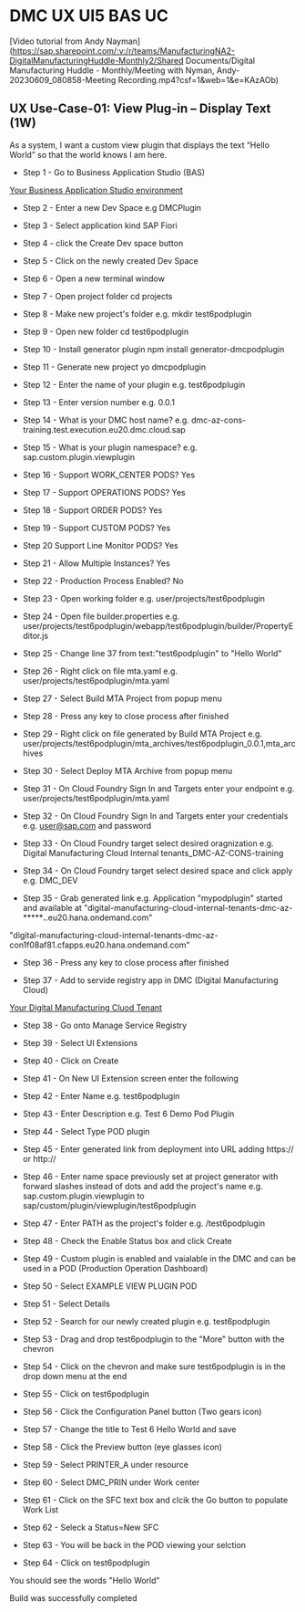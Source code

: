 # DMC UX UI5 BAS UC

[Video tutorial from Andy Nayman](https://sap.sharepoint.com/:v:/r/teams/ManufacturingNA2-DigitalManufacturingHuddle-Monthly2/Shared Documents/Digital Manufacturing Huddle - Monthly/Meeting with Nyman, Andy-20230609_080858-Meeting Recording.mp4?csf=1&web=1&e=KAzAOb)

## UX Use-Case-01: View Plug-in – Display Text (1W)
As a system, I want a custom view plugin that displays the text “Hello World” so that the world knows I am here.

- Step 1 - Go to Business Application Studio (BAS)

[Your Business Application Studio environment](https://dmc-az-cons-training.eu20cf.applicationstudio.cloud.sap/index.html)

- Step 2 - Enter a new Dev Space
e.g DMCPlugin

- Step 3 - Select application kind
SAP Fiori

- Step 4 - click the Create Dev space button

- Step 5 - Click on the newly created Dev Space

- Step 6 - Open a new terminal window

- Step 7 - Open project folder
cd projects

- Step 8 - Make new project's folder
e.g. mkdir test6podplugin

- Step 9 - Open new folder
cd test6podplugin

- Step 10 - Install generator plugin
npm install generator-dmcpodplugin

- Step 11 - Generate new project
yo dmcpodplugin

- Step 12 - Enter the name of your plugin
e.g. test6podplugin

- Step 13 - Enter version number
e.g. 0.0.1

- Step 14 - What is your DMC host name?
e.g. dmc-az-cons-training.test.execution.eu20.dmc.cloud.sap

- Step 15 - What is your plugin namespace?
e.g. sap.custom.plugin.viewplugin

- Step 16 - Support WORK_CENTER PODS?
Yes

- Step 17 - Support OPERATIONS PODS?
Yes

- Step 18 - Support ORDER PODS?
Yes

- Step 19 - Support CUSTOM PODS?
Yes

- Step 20 Support Line Monitor PODS?
Yes

- Step 21 - Allow Multiple Instances?
Yes

- Step 22 - Production Process Enabled?
No

- Step 23 - Open working folder 
e.g. user/projects/test6podplugin

- Step 24 - Open file builder.properties
e.g. user/projects/test6podplugin/webapp/test6podplugin/builder/PropertyEditor.js

- Step 25 - Change line 37 from text:"test6podplugin" to "Hello World"

- Step 26 - Right click on file mta.yaml
e.g. user/projects/test6podplugin/mta.yaml

- Step 27 - Select Build MTA Project from popup menu

- Step 28 - Press any key to close process after finished

- Step 29 - Right click on file generated by Build MTA Project
e.g. user/projects/test6podplugin/mta_archives/test6podplugin_0.0.1,mta_archives

- Step 30 - Select Deploy MTA Archive from popup menu

- Step 31 - On Cloud Foundry Sign In and Targets enter your endpoint
e.g. user/projects/test6podplugin/mta.yaml

- Step 32 - On Cloud Foundry Sign In and Targets enter your credentials
e.g. user@sap.com and password

- Step 33 - On Cloud Foundry target select desired oragnization
e.g. Digital Manufacturing Cloud Internal tenants_DMC-AZ-CONS-training

- Step 34 - On Cloud Foundry target select desired space and click apply
e.g. DMC_DEV

- Step 35 - Grab generated link
e.g. Application "mypodplugin" started and available at "digital-manufacturing-cloud-internal-tenants-dmc-az-***********.******.eu20.hana.ondemand.com"

"digital-manufacturing-cloud-internal-tenants-dmc-az-con1f08af81.cfapps.eu20.hana.ondemand.com"

- Step 36 - Press any key to close process after finished

- Step 37 - Add to servide registry app in DMC (Digital Manufacturing Cloud)

[Your Digital Manufacturing Cluod Tenant](https://dmc-az-cons-training.test.execution.eu20.dmc.cloud.sap/cp.portal/site?sap-language=en#Shell-home)

- Step 38 - Go onto Manage Service Registry

- Step 39 - Select UI Extensions

- Step 40 - Click on Create

- Step 41 - On New UI Extension screen enter the following

- Step 42 - Enter Name
e.g. test6podplugin

- Step 43 - Enter Description
e.g. Test 6 Demo Pod Plugin

- Step 44 - Select Type POD plugin

- Step 45 - Enter generated link from deployment into URL adding https:// or http://

- Step 46 - Enter name space previously set at project generator with forward slashes instead of dots and add the project's name
e.g. sap.custom.plugin.viewplugin to sap/custom/plugin/viewplugin/test6podplugin

- Step 47 - Enter PATH as the project's folder
e.g. /test6podplugin

- Step 48 - Check the Enable Status box and click Create

- Step 49 - Custom plugin is enabled and vaialable in the DMC and can be used in a POD (Production Operation Dashboard)

- Step 50 - Select EXAMPLE VIEW PLUGIN POD

- Step 51 - Select Details

- Step 52 - Search for our newly created plugin
e.g. test6podplugin

- Step 53 - Drag and drop test6podplugin to the "More" button with the chevron

- Step 54 - Click on the chevron and make sure test6podplugin is in the drop down menu at the end

- Step 55 - Click on test6podplugin

- Step 56 - Click the Configuration Panel button (Two gears icon)

- Step 57 - Change the title to Test 6 Hello World and save

- Step 58 - Click the Preview  button (eye glasses icon)

- Step 59 - Select PRINTER_A under resource

- Step 60 - Select DMC_PRIN under Work center

- Step 61 - Click on the SFC text box and clcik the Go button to populate Work List

- Step 62 - Seleck a Status=New SFC

- Step 63 - You will be back in the POD viewing your selction

- Step 64 - Click on test6podplugin

You should see the words "Hello World"

Build was successfully completed
